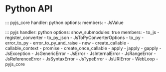 # Python API

::: pyjs_core
    handler: python
    options:
      members:
        - JsValue


::: pyjs
    handler: python
    options:
      show_submodules: true
      members:
        - to_js
        - register_converter
        - to_py_json
        - JsToPyConverterOptions
        - to_py
        - error_to_py
        - error_to_py_and_raise
        - new
        - create_callable
        - callable_context
        - promise
        - create_once_callable
        - apply
        - japply
        - gapply
        - JsException
        - JsGenericError
        - JsError
        - JsInternalError
        - JsRangeError
        - JsReferenceError
        - JsSyntaxError
        - JsTypeError
        - JsURIError
        - WebLoop
        - pyjs_core

    